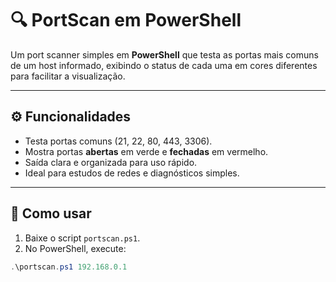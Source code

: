 # 🔍 PortScan em PowerShell

Um port scanner simples em **PowerShell** que testa as portas mais comuns de um host informado, exibindo o status de cada uma em cores diferentes para facilitar a visualização.  

---

## ⚙️ Funcionalidades
- Testa portas comuns (21, 22, 80, 443, 3306).  
- Mostra portas **abertas** em verde e **fechadas** em vermelho.  
- Saída clara e organizada para uso rápido.  
- Ideal para estudos de redes e diagnósticos simples.  

---

## 🚀 Como usar
1. Baixe o script `portscan.ps1`.  
2. No PowerShell, execute:  

```powershell
.\portscan.ps1 192.168.0.1
